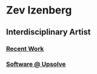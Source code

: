 # Zev Izenberg
## Interdisciplinary Artist
### [Recent Work](https://docs.google.com/presentation/d/1v8044F0o_EVV_rFm373C57hM1t31wniS24btySRDUeg/edit#slide=id.g2dcdfd12eea_0_4)
### [Software @ Upsolve](https://upsolve.org/)
